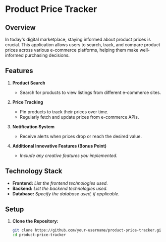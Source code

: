 # Product Price Tracker

## Overview
In today's digital marketplace, staying informed about product prices is crucial. This application allows users to search, track, and compare product prices across various e-commerce platforms, helping them make well-informed purchasing decisions.

## Features

1. **Product Search**
   - Search for products to view listings from different e-commerce sites.

2. **Price Tracking**
   - Pin products to track their prices over time.
   - Regularly fetch and update prices from e-commerce APIs.

3. **Notification System**
   - Receive alerts when prices drop or reach the desired value.

4. **Additional Innovative Features (Bonus Point)**
   - _Include any creative features you implemented._

## Technology Stack
- **Frontend:** _List the frontend technologies used._
- **Backend:** _List the backend technologies used._
- **Database:** _Specify the database used, if applicable._

## Setup
1. **Clone the Repository:**
   ```bash
   git clone https://github.com/your-username/product-price-tracker.git
   cd product-price-tracker

